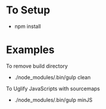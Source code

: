 # To Setup
- npm install

# Examples
To remove build directory
- ./node_modules/.bin/gulp clean

To Uglify JavaScripts with sourcemaps
- ./node_modules/.bin/gulp minJS
